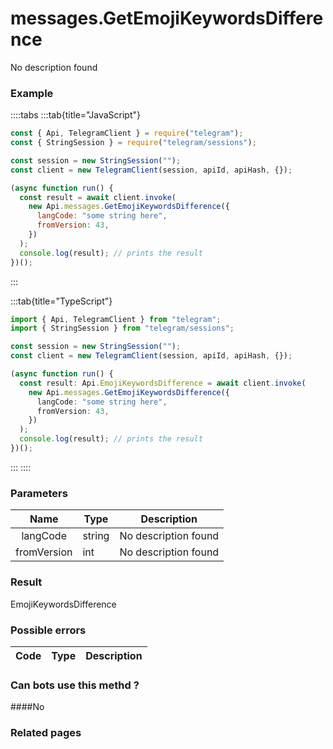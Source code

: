 # messages.GetEmojiKeywordsDifference

No description found

### [](#example)Example

::::tabs
:::tab{title="JavaScript"}

```js
const { Api, TelegramClient } = require("telegram");
const { StringSession } = require("telegram/sessions");

const session = new StringSession("");
const client = new TelegramClient(session, apiId, apiHash, {});

(async function run() {
  const result = await client.invoke(
    new Api.messages.GetEmojiKeywordsDifference({
      langCode: "some string here",
      fromVersion: 43,
    })
  );
  console.log(result); // prints the result
})();
```

:::

:::tab{title="TypeScript"}

```ts
import { Api, TelegramClient } from "telegram";
import { StringSession } from "telegram/sessions";

const session = new StringSession("");
const client = new TelegramClient(session, apiId, apiHash, {});

(async function run() {
  const result: Api.EmojiKeywordsDifference = await client.invoke(
    new Api.messages.GetEmojiKeywordsDifference({
      langCode: "some string here",
      fromVersion: 43,
    })
  );
  console.log(result); // prints the result
})();
```

:::
::::

### [](#parameters)Parameters

|    Name     | Type   | Description          |
| :---------: | ------ | -------------------- |
|  langCode   | string | No description found |
| fromVersion | int    | No description found |

### [](#result)Result

EmojiKeywordsDifference

### [](#possible-errors)Possible errors

| Code | Type | Description |
| :--: | ---- | ----------- |

### [](#can-bots-use-this-method)Can bots use this methd ?

####No

### [](#related-pages)Related pages
